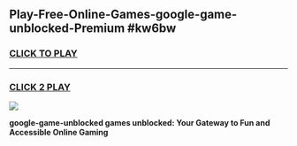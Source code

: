 
## Play-Free-Online-Games-google-game-unblocked-Premium #kw6bw
<h3>
<a href="https://premium.freeplayer.one?title=google-game-unblocked&ref=8M">CLICK TO PLAY</a></h3>
<hr>

<h3>
<a href="https://premium.freeplayer.one?title=google-game-unblocked&ref=8M">CLICK 2 PLAY</a>
  
</h3>

<a href="https://premium.freeplayer.one?title=google-game-unblocked&ref=8M"><img src="https://clearcache.store/games.png"></a>


**google-game-unblocked games unblocked: Your Gateway to Fun and Accessible Online Gaming**
